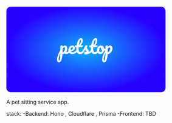 ![petstop](petstop.png)

A pet sitting service app.

stack: 
-Backend: Hono , Cloudflare , Prisma
-Frontend: TBD